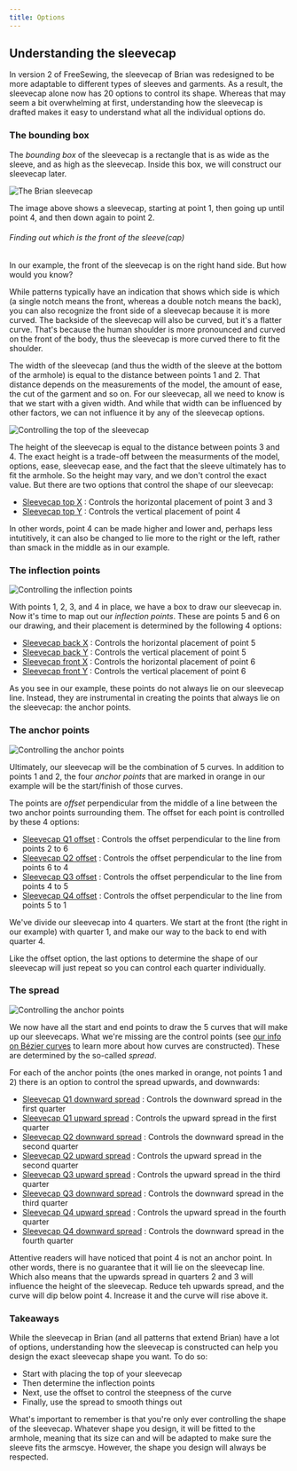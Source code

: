 ```yaml
---
title: Options
---
```



## Understanding the sleevecap

In version 2 of FreeSewing, the sleevecap of Brian was redesigned to be more adaptable to different types of sleeves and garments. As a result, the sleevecap alone now has 20 options to control its shape. Whereas that may seem a bit overwhelming at first, understanding how the sleevecap is drafted makes it easy to understand what all the individual options do.

### The bounding box

The *bounding box* of the sleevecap is a rectangle that is as wide as the sleeve, and as high as the sleevecap. Inside this box, we will construct our sleevecap later.

![The Brian sleevecap](sleevecap.svg)

The image above shows a sleevecap, starting at point 1, then going up until point 4, and then down again to point 2.

<Note>

###### Finding out which is the front of the sleeve(cap)

In our example, the front of the sleevecap is on the right hand side. But how would you know?

While patterns typically have an indication that shows which side is which (a single notch means the front, whereas a double notch means the back), you can also recognize the front side of a sleevecap because it is more curved. The backside of the sleevecap will also be curved, but it's a flatter curve. That's because the human shoulder is more pronounced and curved on the front of the body, thus the sleevecap is more curved there to fit the shoulder.

</Note>

The width of the sleevecap (and thus the width of the sleeve at the bottom of the armhole) is equal to the distance between points 1 and 2. That distance depends on the measurements of the model, the amount of ease, the cut of the garment and so on. For our sleevecap, all we need to know is that we start with a given width. And while that width can be influenced by other factors, we can not influence it by any of the sleevecap options.

![Controlling the top of the sleevecap](sleevecaptop.svg)

The height of the sleevecap is equal to the distance between points 3 and 4. The exact height is a trade-off between the measurments of the model, options, ease, sleevecap ease, and the fact that the sleeve ultimately has to fit the armhole. So the height may vary, and we don't control the exact value. But there are two options that control the shape of our sleevecap:

- [Sleevecap top X](/docs/patterns/brian/options/sleevecaptopfactorx/) : Controls the horizontal placement of point 3 and 3
- [Sleevecap top Y](/docs/patterns/brian/options/sleevecaptopfactory/) : Controls the vertical placement of point 4

In other words, point 4 can be made higher and lower and, perhaps less intutitively, it can also be changed to lie more to the right or the left, rather than smack in the middle as in our example.

### The inflection points

![Controlling the inflection points](sleevecapinflection.svg)

With points 1, 2, 3, and 4 in place, we have a box to draw our sleevecap in. Now it's time to map out our *inflection points*. These are points 5 and 6 on our drawing, and their placement is determined by the following 4 options:

- [Sleevecap back X](/docs/patterns/brian/options/sleevecapbackfactorx) : Controls the horizontal placement of point 5
- [Sleevecap back Y](/docs/patterns/brian/options/sleevecapbackfactory) : Controls the vertical placement of point 5
- [Sleevecap front X](/docs/patterns/brian/options/sleevecapbackfactorx) : Controls the horizontal placement of point 6
- [Sleevecap front Y](/docs/patterns/brian/options/sleevecapbackfactory) : Controls the vertical placement of point 6

<Note>

As you see in our example, these points do not always lie on our sleevecap line. Instead, they are instrumental in creating the points that always lie on the sleevecap: the anchor points.

</Note>

### The anchor points

![Controlling the anchor points](sleevecapanchor.svg)

Ultimately, our sleevecap will be the combination of 5 curves. In addition to points 1 and 2, the four *anchor points* that are marked in orange in our example will be the start/finish of those curves.

The points are *offset* perpendicular from the middle of a line between the two anchor points surrounding them. The offset for each point is controlled by these 4 options:

- [Sleevecap Q1 offset](/docs/patterns/brian/options/sleevecapq1offset) : Controls the offset perpendicular to the line from points 2 to 6
- [Sleevecap Q2 offset](/docs/patterns/brian/options/sleevecapq2offset) : Controls the offset perpendicular to the line from points 6 to 4
- [Sleevecap Q3 offset](/docs/patterns/brian/options/sleevecapq3offset) : Controls the offset perpendicular to the line from points 4 to 5
- [Sleevecap Q4 offset](/docs/patterns/brian/options/sleevecapq3offset) : Controls the offset perpendicular to the line from points 5 to 1

<Note>

We've divide our sleevecap into 4 quarters. We start at the front (the right in our example) with quarter 1, and make our way to the back to end with quarter 4.

Like the offset option, the last options to determine the shape of our sleevecap will just repeat so you can control each quarter individually.

</Note>

### The spread

![Controlling the anchor points](sleevecapspread.svg)

We now have all the start and end points to draw the 5 curves that will make up our sleevecaps. What we're missing are the control points (see [our info on Bézier curves](https://freesewing.dev/concepts/beziercurves) to learn more about how curves are constructed). These are determined by the so-called *spread*.

For each of the anchor points (the ones marked in orange, not points 1 and 2) there is an option to control the spread upwards, and downwards:

- [Sleevecap Q1 downward spread](/docs/patterns/brian/options/sleevecapq1spread1) : Controls the downward spread in the first quarter
- [Sleevecap Q1 upward spread](/docs/patterns/brian/options/sleevecapq1spread2) : Controls the upward spread in the first quarter
- [Sleevecap Q2 downward spread](/docs/patterns/brian/options/sleevecapq2spread1) : Controls the downward spread in the second quarter
- [Sleevecap Q2 upward spread](/docs/patterns/brian/options/sleevecapq2spread2) : Controls the upward spread in the second quarter
- [Sleevecap Q3 upward spread](/docs/patterns/brian/options/sleevecapq3spread1) : Controls the upward spread in the third quarter
- [Sleevecap Q3 downward spread](/docs/patterns/brian/options/sleevecapq3spread2) : Controls the downward spread in the third quarter
- [Sleevecap Q4 upward spread](/docs/patterns/brian/options/sleevecapq4spread1) : Controls the upward spread in the fourth quarter
- [Sleevecap Q4 downward spread](/docs/patterns/brian/options/sleevecapq4spread2) : Controls the downward spread in the fourth quarter

<Note>

Attentive readers will have noticed that point 4 is not an anchor point. In other words, there is no guarantee that it will lie on the sleevecap line. Which also means that the upwards spread in quarters 2 and 3 will influence the height of the sleevecap. Reduce teh upwards spread, and the curve will dip below point 4. Increase it and the curve will rise above it.

</Note>

### Takeaways

While the sleevecap in Brian (and all patterns that extend Brian) have a lot of options, understanding how the sleevecap is constructed can help you design the exact sleevecap shape you want. To do so:

- Start with placing the top of your sleevecap
- Then determine the inflection points
- Next, use the offset to control the steepness of the curve
- Finally, use the spread to smooth things out

What's important to remember is that you're only ever controlling the shape of the sleevecap. Whatever shape you design, it will be fitted to the armhole, meaning that its size can and will be adapted to make sure the sleeve fits the armscye. However, the shape you design will always be respected.